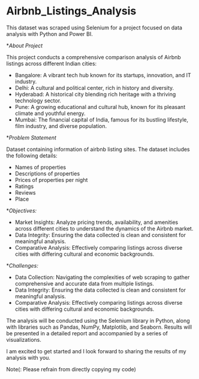# Airbnb_Listings_Analysis

This dataset was scraped using Selenium for a project focused on data analysis with Python and Power BI.

**About Project*

This project conducts a comprehensive comparison analysis of Airbnb listings across different Indian cities:

- Bangalore: A vibrant tech hub known for its startups, innovation, and IT industry.
- Delhi: A cultural and political center, rich in history and diversity.
- Hyderabad: A historical city blending rich heritage with a thriving technology sector.
- Pune: A growing educational and cultural hub, known for its pleasant climate and youthful energy.
- Mumbai: The financial capital of India, famous for its bustling lifestyle, film industry, and diverse population.

**Problem Statement*

Dataset containing information of airbnb listing sites. The dataset includes the following details:

- Names of properties
- Descriptions of properties
- Prices of properties per night
- Ratings
- Reviews
- Place

**Objectives:*

- Market Insights: Analyze pricing trends, availability, and amenities across different cities to understand the dynamics of the Airbnb market.
- Data Integrity: Ensuring the data collected is clean and consistent for meaningful analysis.
- Comparative Analysis: Effectively comparing listings across diverse cities with differing cultural and economic backgrounds.

**Challenges:*

- Data Collection: Navigating the complexities of web scraping to gather comprehensive and accurate data from multiple listings.
- Data Integrity: Ensuring the data collected is clean and consistent for meaningful analysis.
- Comparative Analysis: Effectively comparing listings across diverse cities with differing cultural and economic backgrounds.
  

The analysis will be conducted using the Selenium library in Python, along with libraries such as Pandas, NumPy, Matplotlib, and Seaborn. Results will be presented in a detailed report and accompanied by a series of visualizations.

I am excited to get started and I look forward to sharing the results of my analysis with you.

Note(: Please refrain from directly copying my code)
